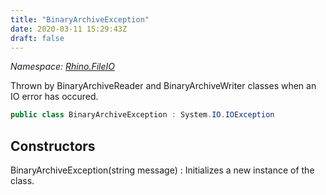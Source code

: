 ```yaml
---
title: "BinaryArchiveException"
date: 2020-03-11 15:29:43Z
draft: false
---
```


*Namespace: [Rhino.FileIO](../)*

Thrown by BinaryArchiveReader and BinaryArchiveWriter classes when
   an IO error has occured.
```cs
public class BinaryArchiveException : System.IO.IOException
```
## Constructors

BinaryArchiveException(string message)
: Initializes a new instance of the  class.
